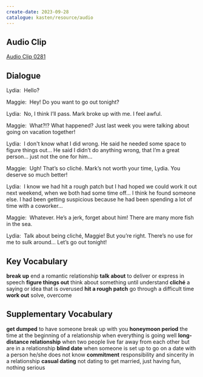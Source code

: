 ```yaml
---
create-date: 2023-09-28
catalogue: kasten/resource/audio
---
```


## Audio Clip
[Audio Clip 0281](https://archive.org/download/englishpod_all/englishpod_0281dg.mp3)

## Dialogue
Lydia:  Hello? 

Maggie:  Hey! Do you want to go out tonight? 

Lydia:  No, I think I’ll pass. Mark broke up with me. I feel awful. 

Maggie:  What?!? What happened? Just last week you were talking about going on vacation together! 

Lydia:  I don't know what I did wrong. He said he needed some space to figure things out... He said I didn’t do anything wrong, that I’m a great person... just not the one for him... 

Maggie:  Ugh! That’s so cliché. Mark’s not worth your time, Lydia. You deserve so much better! 

Lydia:  I know we had hit a rough patch but I had hoped we could work it out next weekend, when we both had some time off... I think he found someone else. I had been getting suspicious because he had been spending a lot of time with a coworker... 

Maggie:  Whatever. He’s a jerk, forget about him! There are many more fish in the sea. 

Lydia:  Talk about being cliché, Maggie! But you’re right. There’s no use for me to sulk around... Let’s go out tonight! 

## Key Vocabulary
**break up**               end a romantic relationship
**talk about**             to deliver or express in speech
**figure things out**      think about something until understand
**cliché**                 a saying or idea that is overused
**hit a rough patch**      go through a difficult time
**work out**               solve, overcome

## Supplementary Vocabulary
**get dumped**                      to have someone break up with you
**honeymoon period**                the time at the beginning of a relationship when everything is going well
**long-distance relationship**      when two people live far away from each other but are in a relationship
**blind date**                      when someone is set up to go on a date with a person he/she does not know
**commitment**                      responsibility and sincerity in a relationship
**casual dating**                   not dating to get married, just having fun, nothing serious
